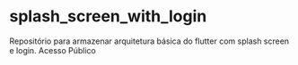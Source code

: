 # splash_screen_with_login
Repositório para armazenar arquitetura básica do flutter com splash screen e login. Acesso Público
